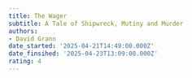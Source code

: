 ```yaml
---
title: The Wager
subtitle: A Tale of Shipwreck, Mutiny and Murder
authors:
- David Grann
date_started: '2025-04-21T14:49:00.000Z'
date_finsihed: '2025-04-23T13:09:00.000Z'
rating: 4
---
```

